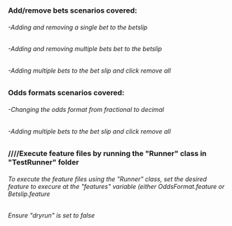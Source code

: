 ### Add/remove bets scenarios covered:
###### -Adding and removing a single bet to the betslip
###### -Adding and removing multiple bets bet to the betslip
###### -Adding multiple bets to the bet slip and click remove all

### Odds formats scenarios covered:
###### -Changing the odds format from fractional to decimal
###### -Adding multiple bets to the bet slip and click remove all

### ////Execute feature files by running the "Runner" class in "TestRunner" folder
###### To execute the feature files using the "Runner" class, set the desired feature to execure at the "features" variable (either OddsFormat.feature or Betslip.feature
###### Ensure "dryrun" is set to false

